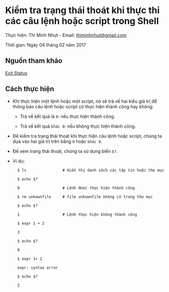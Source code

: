 # Kiểm tra trạng thái thoát khi thực thi các câu lệnh hoặc script trong Shell

Thực hiện: Thi Minh Nhựt - Email: thiminhnhut@gmail.com

Thời gian: Ngày 04 tháng 02 năm 2017

## Nguồn tham khảo

[Exit Status](http://www.freeos.com/guides/lsst/ch02sec09.html)

## Cách thực hiện

* Khi thực hiện một lệnh hoặc một script, nó sẽ trả về hai kiểu giá trị để thông báo câu lệnh 
hoặc script có thực hiện thành công hay không:

	+ Trả về kết quả là `0`: nếu thực hiện thành công.
	
	+ Trả về kết quả `khác 0`: nếu không thực hiện thành công.
	
* Để kiểm tra trạng thái thoát khi thực hiện câu lệnh hoặc script, 
chúng ta dựa vào hai giá trị trên bằng `0` hoặc `khác 0`.
	
* Để xem trạng thái thoát, chúng ta sử dụng biến `$?`.

* Ví dụ:

		$ ls				# Hiển thị danh sách các tập tin hoặc thư mục
		
		$ echo $?
		
		0					# Lệnh được thực hiện thành công
		
		$ rm unkownfile		# file unkownfile không có trong thư mục
		
		$ echo $?
		
		1					# Lệnh thực hiện không thành công
		
		$ expr 1 + 2
		
		3
		
		$ echo $?
		
		0
		
		$ expr 1+ 2
		
		expr: syntax error
		
		$ echo $?
		
		2

